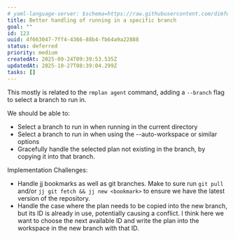 ```yaml
---
# yaml-language-server: $schema=https://raw.githubusercontent.com/dimfeld/llmutils/main/schema/rmplan-plan-schema.json
title: Better handling of running in a specific branch
goal: ""
id: 123
uuid: 4f663047-7ff4-4366-88b4-fb64a9a22888
status: deferred
priority: medium
createdAt: 2025-09-24T09:39:53.535Z
updatedAt: 2025-10-27T08:39:04.299Z
tasks: []
---
```


This mostly is related to the `rmplan agent` command, adding a `--branch` flag to select a branch to run in.

We should be able to:
- Select a branch to run in when running in the current directory
- Select a branch to run in when using the --auto-workspace or similar options
- Gracefully handle the selected plan not existing in the branch, by copying it into that branch.

Implementation Challenges:
- Handle jj bookmarks as well as git branches. Make to sure run `git pull` and/or `jj git fetch && jj new <bookmark>` to ensure we have the
latest version of the repository.
- Handle the case where the plan needs to be copied into the new branch, but its ID is already in use, potentially
causing a conflict. I think here we want to choose the next available ID and write the plan into the workspace in the new branch with that ID.
